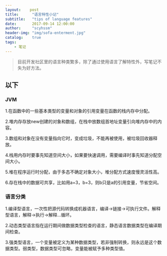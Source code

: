 ```yaml
---
layout:    post
title:      "语言特性小记"
subtitle:   "tips of language features"
date:       2017-09-14 12:00:00
author:     "scyhssm"
header-img: "img/sofa-enterment.jpg"
catalog:    true
tags:
    - 笔记
---
```


>目前开发社区里的语言种类繁多，除了通过使用语言了解特性外，写笔记不失为好方法。


## 以下

### JVM

1.在函数中的一些基本类型的变量和对象的引用变量在函数的栈内存中分配。

2.堆内存存放new创建的对象和数组，在栈中放数组首地址变量引向堆内存中的内容。

3.数组和对象在没有变量指向它时，变成垃圾，不能再被使用，被垃圾回收器释放。

4.栈用内存时要事先知道空间大小，如果要快速调用，需要编译时事先知道分配空间大小。

5.堆在程序运行时分配，由于多态不确定对象大小，堆分配方式速度慢灵活性高。

6.存在栈中的数据可共享，比如用a=3，b=3，则b只是a的引用变量，节省空间。

### 语言分类

1.编译型语言，一次性把源代码转换成机器语言，编译->链接->可执行文件。解释型语言，解释->执行->解释...循环。

2.动态类型语言指在运行期间做数据类型检查的语言，静态语言数据类型在编译期间检查。

3.强类型语言，一个变量被定义为某种数据类型，若非强制转换，则永远是这个数据类型。弱类型，数据类型可忽略，变量能被赋予多种类型值。
